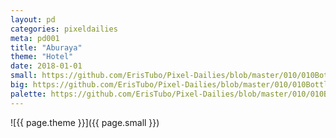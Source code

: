 ```yaml
---
layout: pd
categories: pixeldailies
meta: pd001
title: "Aburaya"
theme: "Hotel"
date: 2018-01-01
small: https://github.com/ErisTubo/Pixel-Dailies/blob/master/010/010Bottle-10012018-LonLonMilk-1.gif?raw=true
big: https://github.com/ErisTubo/Pixel-Dailies/blob/master/010/010Bottle-10012018-LonLonMilk-1.gif?raw=true
palette: https://github.com/ErisTubo/Pixel-Dailies/blob/master/010/010Bottle-10012018-LonLonMilk-1.gif?raw=true
---
```

![{{ page.theme }}]({{ page.small }})

